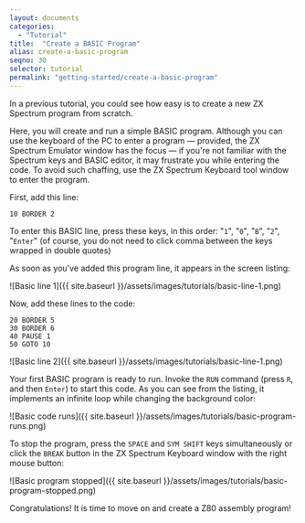 ```yaml
---
layout: documents
categories: 
  - "Tutorial"
title:  "Create a BASIC Program"
alias: create-a-basic-program
seqno: 30
selector: tutorial
permalink: "getting-started/create-a-basic-program"
---
```


In a previous tutorial, you could see how easy is to create a new ZX Spectrum program from scratch.

Here, you will create and run a simple BASIC program. Although you can use the keyboard of the PC to enter a program — provided, the ZX Spectrum Emulator window has the focus — if you're not familiar with the Spectrum keys and BASIC editor, it may frustrate you while entering the code. To avoid such chaffing, use the ZX Spectrum Keyboard tool window to enter the program.

First, add this line:

```
10 BORDER 2
```

To enter this BASIC line, press these keys, in this order: "`1`", "`0`", "`B`", "`2`", "`Enter`" (of course, you do not need to click comma between the keys wrapped in double quotes)

As soon as you've added this program line, it appears in the screen listing:

![Basic line 1]({{ site.baseurl }}/assets/images/tutorials/basic-line-1.png)

Now, add these lines to the code:

```
20 BORDER 5
30 BORDER 6
40 PAUSE 1
50 GOTO 10
```

![Basic line 2]({{ site.baseurl }}/assets/images/tutorials/basic-line-1.png)

Your first BASIC program is ready to run. Invoke the `RUN` command (press
`R`, and then `Enter`) to start this code. As you can see from the listing, 
it implements an infinite loop while changing the background color:

![Basic code runs]({{ site.baseurl }}/assets/images/tutorials/basic-program-runs.png)

To stop the program, press the `SPACE` and `SYM SHIFT` keys simultaneously
or click the `BREAK` button in the ZX Spectrum Keyboard window with the right
mouse button:

![Basic program stopped]({{ site.baseurl }}/assets/images/tutorials/basic-program-stopped.png)

Congratulations! It is time to move on and create a Z80 assembly program!